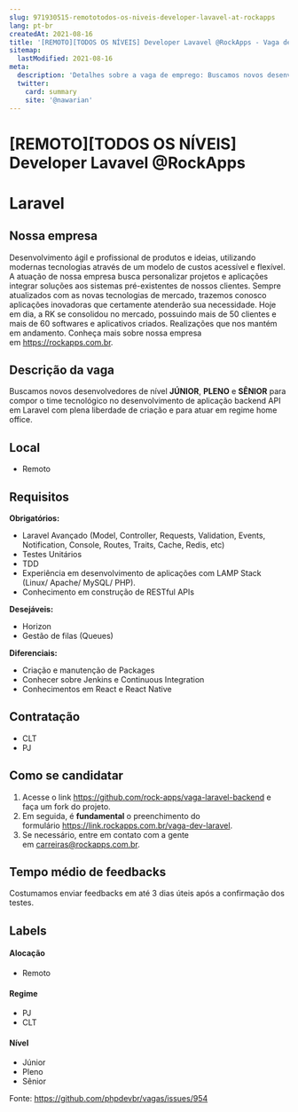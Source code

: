 ```yaml
---
slug: 971930515-remototodos-os-niveis-developer-lavavel-at-rockapps
lang: pt-br
createdAt: 2021-08-16
title: '[REMOTO][TODOS OS NÍVEIS] Developer Lavavel @RockApps - Vaga de Emprego'
sitemap:
  lastModified: 2021-08-16
meta:
  description: 'Detalhes sobre a vaga de emprego: Buscamos novos desenvolvedores de nível **JÚNIOR**, **PLENO** e **SÊNIOR** para compor o time tecnológico no desenvolvimento de aplicação backend API em Laravel com plena liberdade de criação e para atuar em regime home office.'
  twitter:
    card: summary
    site: '@nawarian'
---
```


# [REMOTO][TODOS OS NÍVEIS] Developer Lavavel @RockApps

# Laravel

## Nossa empresa

Desenvolvimento ágil e profissional de produtos e ideias, utilizando modernas tecnologias através de um modelo de custos acessível e flexível. A atuação de nossa empresa busca personalizar projetos e aplicações integrar soluções aos sistemas pré-existentes de nossos clientes. Sempre atualizados com as novas tecnologias de mercado, trazemos conosco aplicações inovadoras que certamente atenderão sua necessidade. Hoje em dia, a RK se consolidou no mercado, possuindo mais de 50 clientes e mais de 60 softwares e aplicativos criados. Realizações que nos mantém em andamento.
Conheça mais sobre nossa empresa em https://rockapps.com.br.

## Descrição da vaga

Buscamos novos desenvolvedores de nível **JÚNIOR**,  **PLENO** e **SÊNIOR** para compor o time tecnológico no desenvolvimento de aplicação backend API em Laravel com plena liberdade de criação e para atuar em regime home office.

## Local

* Remoto

## Requisitos

**Obrigatórios:**

* Laravel Avançado (Model, Controller, Requests, Validation, Events, Notification, Console, Routes, Traits, Cache, Redis, etc)
* Testes Unitários
* TDD
* Experiência em desenvolvimento de aplicações com LAMP Stack (Linux/ Apache/ MySQL/ PHP).
* Conhecimento em construção de RESTful APIs

**Desejáveis:**

* Horizon
* Gestão de filas (Queues)

**Diferenciais:**

* Criação e manutenção de Packages
* Conhecer sobre Jenkins e Continuous Integration
* Conhecimentos em React e React Native

## Contratação

* CLT
* PJ

## Como se candidatar

1. Acesse o link <https://github.com/rock-apps/vaga-laravel-backend> e faça um fork do projeto.
2. Em seguida, é **fundamental** o preenchimento do formulário <https://link.rockapps.com.br/vaga-dev-laravel>.
3. Se necessário, entre em contato com a gente em [carreiras@rockapps.com.br](mailto:carreiras@rockapps.com.br).

## Tempo médio de feedbacks

Costumamos enviar feedbacks em até 3 dias úteis após a confirmação dos testes.

## Labels

#### Alocação

* Remoto

#### Regime

* PJ
* CLT

#### Nível

* Júnior
* Pleno
* Sênior




Fonte: https://github.com/phpdevbr/vagas/issues/954